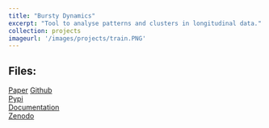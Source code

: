 ```yaml
---
title: "Bursty Dynamics"
excerpt: "Tool to analyse patterns and clusters in longitudinal data."
collection: projects
imageurl: '/images/projects/train.PNG'
---
```


## Files:

[Paper](https://doi.org/10.48550/arXiv.2411.03210)
[Github](https://github.com/ai-multiply/bursty_dynamics) <br>
[Pypi](https://pypi.org/projects/bursty-dynamics/) <br>
[Documentation](https://ai-multiply.github.io/bursty_dynamics/) <br>
[Zenodo](https://zenodo.org/records/13798975) <br>

